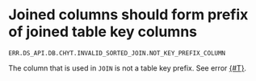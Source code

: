 # Joined columns should form prefix of joined table key columns

`ERR.DS_API.DB.CHYT.INVALID_SORTED_JOIN.NOT_KEY_PREFIX_COLUMN`

The column that is used in `JOIN` is not a table key prefix.
See error [{#T}](ERR-DS_API-DB-CHYT-INVALID_SORTED_JOIN-NOT_A_KEY_COLUMN.md).
